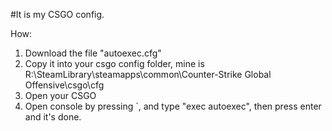 #It is my CSGO config.

How:
1. Download the file "autoexec.cfg"
2. Copy it into your csgo config folder, mine is R:\SteamLibrary\steamapps\common\Counter-Strike Global Offensive\csgo\cfg
3. Open your CSGO
4. Open console by pressing `, and type "exec autoexec", then press enter and it's done.
